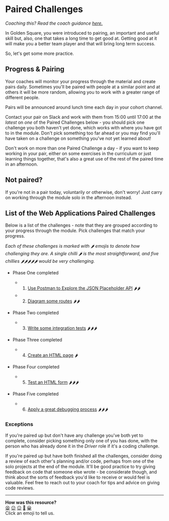 # Paired Challenges

_Coaching this? Read the coach guidance
[here.](https://github.com/makersacademy/slug/blob/main/materials/universe/distributed_applications/databases/python/paired_challenges/example_answers.x/HOW_TO_COACH.x.md)_

In Golden Square, you were introduced to pairing, an important and useful skill but, also, one that takes a long time to get good at. Getting good at it will make you a better team player and that will bring long term success.

So, let's get some more practice.

## Progress & Pairing

Your coaches will monitor your progress through the material and create pairs daily. Sometimes you'll be paired with people at a similar point and at others it will be more random, allowing you to work with a greater range of different people.

Pairs will be announced around lunch time each day in your cohort channel.

Contact your pair on Slack and work with them from 15:00 until 17:00 at the
*latest* on *one* of the Paired Challenges below - you should pick one challenge
you both haven't yet done, which works with where you have got to in the module.
Don't pick something too far ahead or you may find you'll have taken on a
challenge on something you've not yet learned about!

Don't work on more than one Paired Challenge a day - if you want to keep working
in your pair, either on some exercises in the curriculum or just learning things
together, that's also a great use of the rest of the paired time in an
afternoon.

## Not paired?

If you're not in a pair today, voluntarily or otherwise, don't worry! Just carry
on working through the module solo in the afternoon instead.

## List of the Web Applications Paired Challenges

Below is a list of the challenges - note that they are grouped according to your
progress through the module. Pick challenges that match your progress.

_Each of these challenges is marked with :hot_pepper: emojis to denote how
challenging they are. A single chilli :hot_pepper: is the most straightforward,
and five chillies :hot_pepper::hot_pepper::hot_pepper::hot_pepper::hot_pepper:
would be very challenging._

* Phase One completed
  * 1. [Use Postman to Explore the JSON Placeholder API](use_postman.md) :hot_pepper::hot_pepper:
  * 2. [Diagram some routes](./diagram_some_routes.md) :hot_pepper::hot_pepper:

* Phase Two completed
  * 3. [Write some integration tests](./write_some_integration_tests.md) :hot_pepper::hot_pepper::hot_pepper:

* Phase Three completed
  * 4. [Create an HTML page](./create_an_html_page.md) :hot_pepper:

* Phase Four completed
  * 5. [Test an HTML form](./test_an_html_form.md) :hot_pepper::hot_pepper::hot_pepper:

* Phase Five completed
  * 6. [Apply a great debugging process](./apply_a_great_debugging_process.md) :hot_pepper::hot_pepper::hot_pepper:

### Exceptions

If you're paired up but don't have any challenge you've both yet to complete,
consider picking something only one of you has done, with the person who has
already done it in the _Driver_ role if it's a coding challenge.

If you're paired up but have both finished all the challenges, consider doing a
review of each other's planning and/or code, perhaps from one of the solo
projects at the end of the module. It'll be good practice to try giving feedback
on code that someone else wrote - be considerate though, and think about the
sorts of feedback you'd like to receive or would feel is valuable. Feel free to
reach out to your coach for tips and advice on giving code reviews.


<!-- BEGIN GENERATED SECTION DO NOT EDIT -->

---

**How was this resource?**  
[😫](https://airtable.com/shrUJ3t7KLMqVRFKR?prefill_Repository=makersacademy%2Fweb-applications-in-python&prefill_File=paired_challenges%2FREADME.md&prefill_Sentiment=😫) [😕](https://airtable.com/shrUJ3t7KLMqVRFKR?prefill_Repository=makersacademy%2Fweb-applications-in-python&prefill_File=paired_challenges%2FREADME.md&prefill_Sentiment=😕) [😐](https://airtable.com/shrUJ3t7KLMqVRFKR?prefill_Repository=makersacademy%2Fweb-applications-in-python&prefill_File=paired_challenges%2FREADME.md&prefill_Sentiment=😐) [🙂](https://airtable.com/shrUJ3t7KLMqVRFKR?prefill_Repository=makersacademy%2Fweb-applications-in-python&prefill_File=paired_challenges%2FREADME.md&prefill_Sentiment=🙂) [😀](https://airtable.com/shrUJ3t7KLMqVRFKR?prefill_Repository=makersacademy%2Fweb-applications-in-python&prefill_File=paired_challenges%2FREADME.md&prefill_Sentiment=😀)  
Click an emoji to tell us.

<!-- END GENERATED SECTION DO NOT EDIT -->
